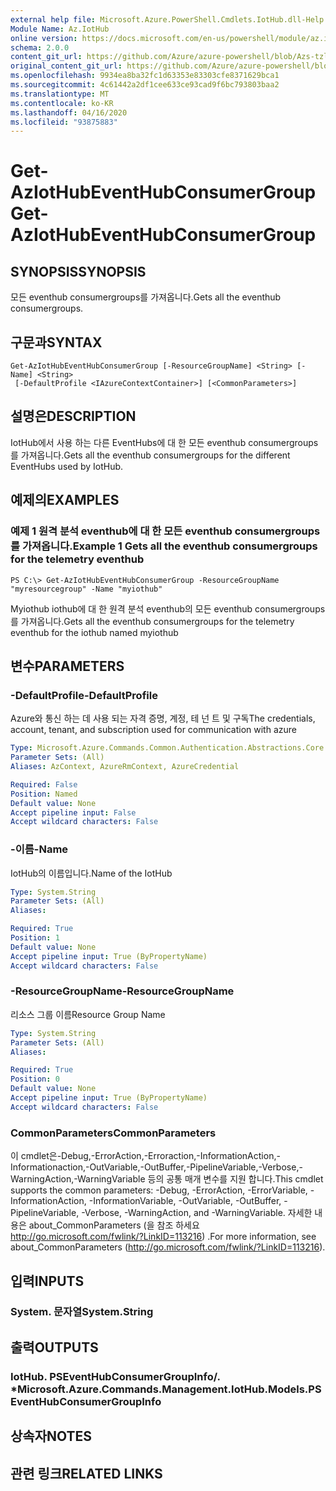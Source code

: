 ```yaml
---
external help file: Microsoft.Azure.PowerShell.Cmdlets.IotHub.dll-Help.xml
Module Name: Az.IotHub
online version: https://docs.microsoft.com/en-us/powershell/module/az.iothub/get-aziothubeventhubconsumergroup
schema: 2.0.0
content_git_url: https://github.com/Azure/azure-powershell/blob/Azs-tzl/src/IotHub/IotHub/help/Get-AzIotHubEventHubConsumerGroup.md
original_content_git_url: https://github.com/Azure/azure-powershell/blob/Azs-tzl/src/IotHub/IotHub/help/Get-AzIotHubEventHubConsumerGroup.md
ms.openlocfilehash: 9934ea8ba32fc1d63353e83303cfe8371629bca1
ms.sourcegitcommit: 4c61442a2df1cee633ce93cad9f6bc793803baa2
ms.translationtype: MT
ms.contentlocale: ko-KR
ms.lasthandoff: 04/16/2020
ms.locfileid: "93875883"
---
```

# <span data-ttu-id="161c3-101">Get-AzIotHubEventHubConsumerGroup</span><span class="sxs-lookup"><span data-stu-id="161c3-101">Get-AzIotHubEventHubConsumerGroup</span></span>

## <span data-ttu-id="161c3-102">SYNOPSIS</span><span class="sxs-lookup"><span data-stu-id="161c3-102">SYNOPSIS</span></span>
<span data-ttu-id="161c3-103">모든 eventhub consumergroups를 가져옵니다.</span><span class="sxs-lookup"><span data-stu-id="161c3-103">Gets all the eventhub consumergroups.</span></span>

## <span data-ttu-id="161c3-104">구문과</span><span class="sxs-lookup"><span data-stu-id="161c3-104">SYNTAX</span></span>

```
Get-AzIotHubEventHubConsumerGroup [-ResourceGroupName] <String> [-Name] <String>
 [-DefaultProfile <IAzureContextContainer>] [<CommonParameters>]
```

## <span data-ttu-id="161c3-105">설명은</span><span class="sxs-lookup"><span data-stu-id="161c3-105">DESCRIPTION</span></span>
<span data-ttu-id="161c3-106">IotHub에서 사용 하는 다른 EventHubs에 대 한 모든 eventhub consumergroups를 가져옵니다.</span><span class="sxs-lookup"><span data-stu-id="161c3-106">Gets all the eventhub consumergroups for the different EventHubs used by IotHub.</span></span>

## <span data-ttu-id="161c3-107">예제의</span><span class="sxs-lookup"><span data-stu-id="161c3-107">EXAMPLES</span></span>

### <span data-ttu-id="161c3-108">예제 1 원격 분석 eventhub에 대 한 모든 eventhub consumergroups를 가져옵니다.</span><span class="sxs-lookup"><span data-stu-id="161c3-108">Example 1 Gets all the eventhub consumergroups for the telemetry eventhub</span></span>
```
PS C:\> Get-AzIotHubEventHubConsumerGroup -ResourceGroupName "myresourcegroup" -Name "myiothub"
```

<span data-ttu-id="161c3-109">Myiothub iothub에 대 한 원격 분석 eventhub의 모든 eventhub consumergroups를 가져옵니다.</span><span class="sxs-lookup"><span data-stu-id="161c3-109">Gets all the eventhub consumergroups for the telemetry eventhub for the iothub named myiothub</span></span>

## <span data-ttu-id="161c3-110">변수</span><span class="sxs-lookup"><span data-stu-id="161c3-110">PARAMETERS</span></span>

### <span data-ttu-id="161c3-111">-DefaultProfile</span><span class="sxs-lookup"><span data-stu-id="161c3-111">-DefaultProfile</span></span>
<span data-ttu-id="161c3-112">Azure와 통신 하는 데 사용 되는 자격 증명, 계정, 테 넌 트 및 구독</span><span class="sxs-lookup"><span data-stu-id="161c3-112">The credentials, account, tenant, and subscription used for communication with azure</span></span>

```yaml
Type: Microsoft.Azure.Commands.Common.Authentication.Abstractions.Core.IAzureContextContainer
Parameter Sets: (All)
Aliases: AzContext, AzureRmContext, AzureCredential

Required: False
Position: Named
Default value: None
Accept pipeline input: False
Accept wildcard characters: False
```

### <span data-ttu-id="161c3-113">-이름</span><span class="sxs-lookup"><span data-stu-id="161c3-113">-Name</span></span>
<span data-ttu-id="161c3-114">IotHub의 이름입니다.</span><span class="sxs-lookup"><span data-stu-id="161c3-114">Name of the IotHub</span></span>

```yaml
Type: System.String
Parameter Sets: (All)
Aliases:

Required: True
Position: 1
Default value: None
Accept pipeline input: True (ByPropertyName)
Accept wildcard characters: False
```

### <span data-ttu-id="161c3-115">-ResourceGroupName</span><span class="sxs-lookup"><span data-stu-id="161c3-115">-ResourceGroupName</span></span>
<span data-ttu-id="161c3-116">리소스 그룹 이름</span><span class="sxs-lookup"><span data-stu-id="161c3-116">Resource Group Name</span></span>

```yaml
Type: System.String
Parameter Sets: (All)
Aliases:

Required: True
Position: 0
Default value: None
Accept pipeline input: True (ByPropertyName)
Accept wildcard characters: False
```

### <span data-ttu-id="161c3-117">CommonParameters</span><span class="sxs-lookup"><span data-stu-id="161c3-117">CommonParameters</span></span>
<span data-ttu-id="161c3-118">이 cmdlet은-Debug,-ErrorAction,-Erroraction,-InformationAction,-Informationaction,-OutVariable,-OutBuffer,-PipelineVariable,-Verbose,-WarningAction,-WarningVariable 등의 공통 매개 변수를 지원 합니다.</span><span class="sxs-lookup"><span data-stu-id="161c3-118">This cmdlet supports the common parameters: -Debug, -ErrorAction, -ErrorVariable, -InformationAction, -InformationVariable, -OutVariable, -OutBuffer, -PipelineVariable, -Verbose, -WarningAction, and -WarningVariable.</span></span> <span data-ttu-id="161c3-119">자세한 내용은 about_CommonParameters (을 참조 하세요 http://go.microsoft.com/fwlink/?LinkID=113216) .</span><span class="sxs-lookup"><span data-stu-id="161c3-119">For more information, see about_CommonParameters (http://go.microsoft.com/fwlink/?LinkID=113216).</span></span>

## <span data-ttu-id="161c3-120">입력</span><span class="sxs-lookup"><span data-stu-id="161c3-120">INPUTS</span></span>

### <span data-ttu-id="161c3-121">System. 문자열</span><span class="sxs-lookup"><span data-stu-id="161c3-121">System.String</span></span>

## <span data-ttu-id="161c3-122">출력</span><span class="sxs-lookup"><span data-stu-id="161c3-122">OUTPUTS</span></span>

### <span data-ttu-id="161c3-123">IotHub. PSEventHubConsumerGroupInfo/. \*</span><span class="sxs-lookup"><span data-stu-id="161c3-123">Microsoft.Azure.Commands.Management.IotHub.Models.PSEventHubConsumerGroupInfo</span></span>

## <span data-ttu-id="161c3-124">상속자</span><span class="sxs-lookup"><span data-stu-id="161c3-124">NOTES</span></span>

## <span data-ttu-id="161c3-125">관련 링크</span><span class="sxs-lookup"><span data-stu-id="161c3-125">RELATED LINKS</span></span>
